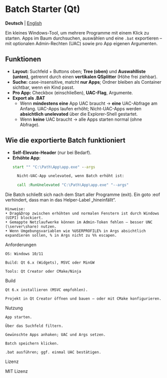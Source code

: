﻿# Batch Starter (Qt)

**Deutsch** | [English](README.en.md)

Ein kleines Windows-Tool, um mehrere Programme mit einem Klick zu starten. Apps im Baum durchsuchen, auswählen und eine `.bat` exportieren – mit optionalen Admin-Rechten (UAC) sowie pro App eigenen Argumenten.

## Funktionen
- **Layout:** Suchfeld + Buttons oben; **Tree (oben)** und **Auswahlliste (unten)**, getrennt durch einen **vertikalen QSplitter** (Höhe frei ziehbar).
- **Suche:** case-insensitive, matcht **nur Apps**; Ordner bleiben als Container sichtbar, wenn ein Kind passt.
- **Pro App:** Checkbox (einschließen), **UAC-Flag**, Argumente.
- **Export als .BAT**  
  - Wenn **mindestens eine** App UAC braucht → **eine** UAC-Abfrage am Anfang. UAC-Apps laufen erhöht; Nicht-UAC-Apps werden **absichtlich unelevated** über die Explorer-Shell gestartet.
  - Wenn **keine** UAC braucht → alle Apps starten normal (ohne Abfrage).

## Wie die exportierte Batch funktioniert
- **Self-Elevate-Header** (nur bei Bedarf).
- **Erhöhte App**:
  ```bat
  start "" "C:\Path\App\app.exe" --args

    Nicht-UAC-App unelevated, wenn Batch erhöht ist:

    call :RunUnelevated "C:\Path\App\app.exe" "--args"

Die Batch schließt sich nach dem Start aller Programme (exit). Ein goto :eof verhindert, dass man in das Helper-Label „hineinfällt“.

    Hinweise:
    • Drag&Drop zwischen erhöhten und normalen Fenstern ist durch Windows (UIPI) blockiert.
    • Gemappte Netzlaufwerke können im Admin-Token fehlen – besser UNC (\server\share) nutzen.
    • Wenn Umgebungsvariablen wie %USERPROFILE% in Args absichtlich expandieren sollen, % in Args nicht zu %% escapen.

Anforderungen

    OS: Windows 10/11

    Build: Qt 6.x (Widgets), MSVC oder MinGW

    Tools: Qt Creator oder CMake/Ninja

Build

    Qt 6.x installieren (MSVC empfohlen).

    Projekt in Qt Creator öffnen und bauen – oder mit CMake konfigurieren.

Nutzung

    App starten.

    Über das Suchfeld filtern.

    Gewünschte Apps anhaken; UAC und Args setzen.

    Batch speichern klicken.

    .bat ausführen; ggf. einmal UAC bestätigen.

Lizenz

MIT Lizenz